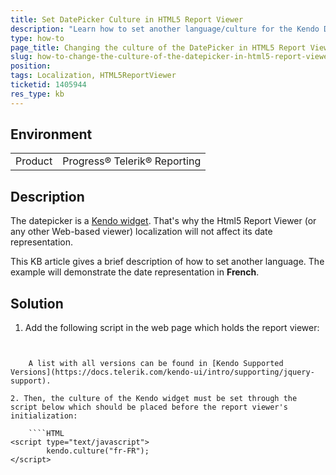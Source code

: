 ```yaml
---
title: Set DatePicker Culture in HTML5 Report Viewer
description: "Learn how to set another language/culture for the Kendo DatePicker widget in HTML5 Report Viewer."
type: how-to
page_title: Changing the culture of the DatePicker in HTML5 Report Viewer
slug: how-to-change-the-culture-of-the-datepicker-in-html5-report-viewer
position: 
tags: Localization, HTML5ReportViewer
ticketid: 1405944
res_type: kb
---
```


## Environment
<table>
	<tbody>
		<tr>
			<td>Product</td>
			<td>Progress® Telerik® Reporting</td>
		</tr>
	</tbody>
</table>


## Description
The datepicker is a [Kendo widget](https://docs.telerik.com/kendo-ui/controls/editors/datepicker/overview). That's why the Html5 Report Viewer (or any other Web-based viewer) localization will not affect its date representation. 

This KB article gives a brief description of how to set another language. The example will demonstrate the date representation in **French**.

## Solution
1. Add the following script in the web page which holds the report viewer:

	````HTML
<script src="http://kendo.cdn.telerik.com/{{kendosubsetversion}}/js/cultures/kendo.culture.fr-FR.min.js"></script>
````

	A list with all versions can be found in [Kendo Supported Versions](https://docs.telerik.com/kendo-ui/intro/supporting/jquery-support).

2. Then, the culture of the Kendo widget must be set through the script below which should be placed before the report viewer's initialization:

	````HTML
<script type="text/javascript">
		kendo.culture("fr-FR");
</script>
````


